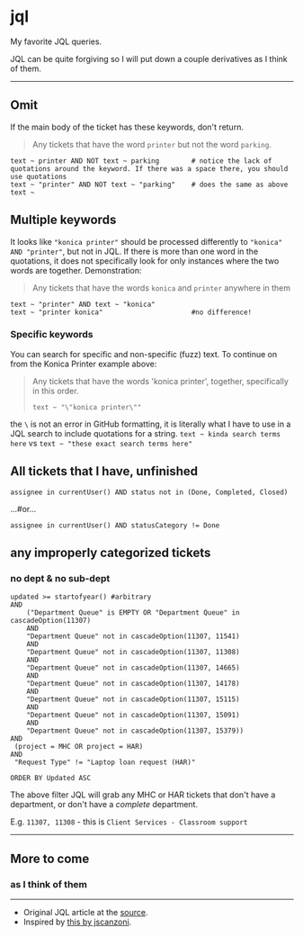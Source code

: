 # jql

My favorite JQL queries. 

JQL can be quite forgiving so I will put down a couple derivatives as I think of them.

---

## Omit 

If the main body of the ticket has these keywords, don't return.

> Any tickets that have the word `printer` but not the word `parking`.

```
text ~ printer AND NOT text ~ parking        # notice the lack of quotations around the keyword. If there was a space there, you should use quotations
text ~ "printer" AND NOT text ~ "parking"    # does the same as above
text ~
```

## Multiple keywords

It looks like `"konica printer"` should be processed differently to `"konica" AND "printer"`, but not in JQL. If there is more than one word in the quotations, it does not specifically look for only instances where the two words are together. Demonstration:

> Any tickets that have the words `konica` and `printer` anywhere in them
 ```
 text ~ "printer" AND text ~ "konica"
 text ~ "printer konica"                      #no difference!
 ```

### Specific keywords

You can search for specific and non-specific (fuzz) text. To continue on from the Konica Printer example above:

> Any tickets that have the words 'konica printer', together, specifically in this order.
> ```
> text ~ "\"konica printer\""
> ```

the `\` is not an error in GitHub formatting, it is literally what I have to use in a JQL search to include quotations for a string. `text ~ kinda search terms here` vs `text ~ "these exact search terms here"`
 
 ## All tickets that I have, unfinished
 ```
 assignee in currentUser() AND status not in (Done, Completed, Closed)
 ```
...#or...
 ```
 assignee in currentUser() AND statusCategory != Done
 ```

## any improperly categorized tickets

### no dept & no sub-dept
```
updated >= startofyear() #arbitrary 
AND
    ("Department Queue" is EMPTY OR "Department Queue" in cascadeOption(11307) 
    AND
    "Department Queue" not in cascadeOption(11307, 11541) 
    AND
    "Department Queue" not in cascadeOption(11307, 11308) 
    AND
    "Department Queue" not in cascadeOption(11307, 14665) 
    AND
    "Department Queue" not in cascadeOption(11307, 14178) 
    AND
    "Department Queue" not in cascadeOption(11307, 15115) 
    AND
    "Department Queue" not in cascadeOption(11307, 15091) 
    AND
    "Department Queue" not in cascadeOption(11307, 15379)) 
AND
 (project = MHC OR project = HAR) 
AND
 "Request Type" != "Laptop loan request (HAR)" 

ORDER BY Updated ASC
```
The above filter JQL will grab any MHC or HAR tickets that don't have a department, or don't have a _complete_ department. 

E.g. `11307, 11308` - this is `Client Services - Classroom support`

---
 
## More to come
### as I think of them

---

- Original JQL article at the [source](https://support.atlassian.com/jira-service-management-cloud/docs/use-advanced-search-with-jira-query-language-jql/).
- Inspired by [this by jscanzoni](https://github.com/jscanzoni/jql).
